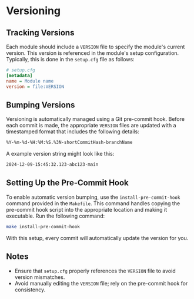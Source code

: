 # Versioning

## Tracking Versions

Each module should include a `VERSION` file to specify the module's current version. This version is referenced in the module's setup configuration. Typically, this is done in the `setup.cfg` file as follows:

```cfg
# setup.cfg
[metadata]
name = Module name
version = file:VERSION
```

## Bumping Versions

Versioning is automatically managed using a Git pre-commit hook. Before each commit is made, the appropriate `VERSION` files are updated with a timestamped format that includes the following details:

```sh
%Y-%m-%d-%H:%M:%S.%3N-shortCommitHash-branchName
```

A example version string might look like this:

```sh
2024-12-09-15:45:32.123-abc123-main
```

## Setting Up the Pre-Commit Hook

To enable automatic version bumping, use the `install-pre-commit-hook` command provided in the `Makefile`. This command handles copying the pre-commit hook script into the appropriate location and making it executable. Run the following command:

```bash
make install-pre-commit-hook
```

With this setup, every commit will automatically update the version for you.

## Notes

- Ensure that `setup.cfg` properly references the `VERSION` file to avoid version mismatches.
- Avoid manually editing the `VERSION` file; rely on the pre-commit hook for consistency.
